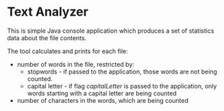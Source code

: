 # Text Analyzer
This is simple Java console application which produces a set of statistics data about the file contents.

The tool calculates and prints for each file:

- number of words in the file, restricted by:
	 - stopwords - if passed to the application, those words are not being counted. 
	 - capital letter - if flag *capitalLetter* is passed to the application, only words starting with a capital letter are being counted
- number of characters in the words, which are being counted
